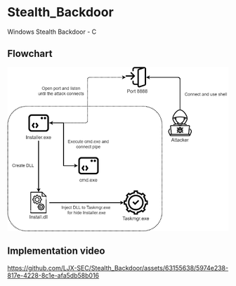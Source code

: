 # Stealth_Backdoor
Windows Stealth Backdoor - C

## Flowchart
![](/Flowchart.png)

## Implementation video
https://github.com/LJX-SEC/Stealth_Backdoor/assets/63155638/5974e238-817e-4228-8c1e-afa5db58b016

